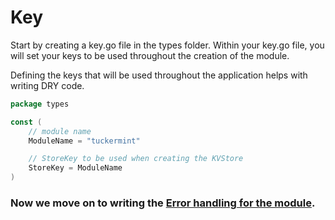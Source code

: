 # Key

Start by creating a key.go file in the types folder. Within your key.go file, you will set your keys to be used throughout the creation of the module.

Defining the keys that will be used throughout the application helps with writing DRY code.

```go
package types

const (
	// module name
	ModuleName = "tuckermint"

	// StoreKey to be used when creating the KVStore
	StoreKey = ModuleName
)
```

### Now we move on to writing the [Error handling for the module](./errors.md).

